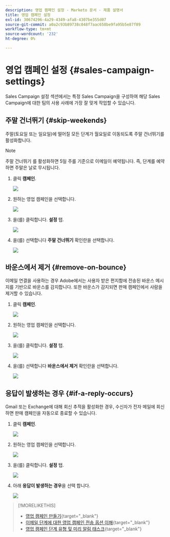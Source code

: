 ```yaml
---
description: 영업 캠페인 설정 - Marketo 문서 - 제품 설명서
title: 영업 캠페인 설정
exl-id: 30674296-4a29-4349-afa8-4307be355d07
source-git-commit: a0a2c93b89738c048f7aac658be9fa95b5e87f89
workflow-type: tm+mt
source-wordcount: '232'
ht-degree: 0%

---
```


# 영업 캠페인 설정 {#sales-campaign-settings}

Sales Campaign 설정 섹션에서는 특정 Sales Campaign을 구성하여 해당 Sales Campaign에 대한 팀의 사용 사례에 가장 잘 맞게 작업할 수 있습니다.

## 주말 건너뛰기 {#skip-weekends}

주말(토요일 또는 일요일)에 떨어질 모든 단계가 월요일로 이동되도록 주말 건너뛰기를 활성화합니다.

>[!NOTE]
>
>주말 건너뛰기 를 활성화하면 5일 주를 기준으로 이메일이 예약됩니다. 즉, 단계를 예약하면 주말은 날로 무시됩니다.

1. 클릭 **캠페인**.

   ![](assets/sales-campaign-settings-1.png)

1. 원하는 영업 캠페인을 선택합니다.

   ![](assets/sales-campaign-settings-2.png)

1. 을(를) 클릭합니다. **설정** 탭.

   ![](assets/sales-campaign-settings-3.png)

1. 을(를) 선택합니다 **주말 건너뛰기** 확인란을 선택합니다.

   ![](assets/sales-campaign-settings-4.png)

## 바운스에서 제거 {#remove-on-bounce}

이메일 연결을 사용하는 경우 Adobe에서는 사용자 받은 편지함에 전송된 바운스 메시지를 기반으로 바운스를 감지합니다. 또한 바운스가 감지되면 판매 캠페인에서 사람을 제거할 수 있습니다.

1. 클릭 **캠페인**.

   ![](assets/sales-campaign-settings-5.png)

1. 원하는 영업 캠페인을 선택합니다.

   ![](assets/sales-campaign-settings-6.png)

1. 을(를) 클릭합니다. **설정** 탭.

   ![](assets/sales-campaign-settings-7.png)

1. 을(를) 선택합니다 **바운스에서 제거** 확인란을 선택합니다.

   ![](assets/sales-campaign-settings-8.png)

## 응답이 발생하는 경우 {#if-a-reply-occurs}

Gmail 또는 Exchange에 대해 회신 추적을 활성화한 경우, 수신자가 전자 메일에 회신하면 판매 캠페인을 자동으로 종료할 수 있습니다.

1. 클릭 **캠페인**.

   ![](assets/sales-campaign-settings-9.png)

1. 원하는 영업 캠페인을 선택합니다.

   ![](assets/sales-campaign-settings-10.png)

1. 을(를) 클릭합니다. **설정** 탭.

   ![](assets/sales-campaign-settings-11.png)

1. 아래 **응답이 발생하는 경우**&#x200B;을 선택 합니다.

   ![](assets/sales-campaign-settings-12.png)

>[!MORELIKETHIS]
>
>* [영업 캠페인 만들기](/help/marketo/product-docs/marketo-sales-insight/actions/campaigns/create-a-sales-campaign.md){target=&quot;_blank&quot;}
>* [이메일 단계에 대한 영업 캠페인 전송 옵션 이해](/help/marketo/product-docs/marketo-sales-insight/actions/campaigns/understanding-sales-campaign-send-options-for-email-steps.md){target=&quot;_blank&quot;}
>* [영업 캠페인 단계 유형 및 미리 알림 태스크](/help/marketo/product-docs/marketo-sales-insight/actions/campaigns/sales-campaign-step-types-and-reminder-tasks.md){target=&quot;_blank&quot;}

